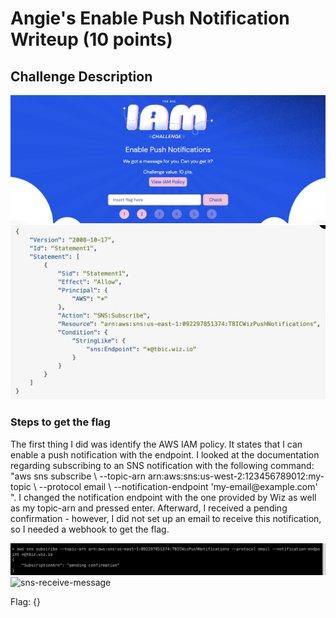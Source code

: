 <h1>Angie's Enable Push Notification Writeup (10 points)</h1>

<h2>Challenge Description</h2>
<img  width="700" alt="sns-policy" src="https://github.com/angietechcafe/CTFWriteUps/blob/main/The%20Big%20IAM%20Challenge/Enable%20Push%20Notifications%20Description.png?raw=true">

<img  width="700" alt="sns-policy" src="https://github.com/angietechcafe/CTFWriteUps/blob/main/The%20Big%20IAM%20Challenge/AWS%20SNS%20IAM%20POLICY.png?raw=true">

<h3>Steps to get the flag</h3>
<p>The first thing I did was identify the AWS IAM policy. It states that I can enable a push notification with the endpoint. I looked at the documentation regarding subscribing to an SNS notification with the following command: "aws sns subscribe \
    --topic-arn arn:aws:sns:us-west-2:123456789012:my-topic \
    --protocol email \
    --notification-endpoint 'my-email@example.com' ". I changed the notification endpoint with the one provided by Wiz as well as my topic-arn and pressed enter. Afterward, I received a pending confirmation - however, I did not set up an email to receive this notification, so I needed a webhook to get the flag. </p>

<img  width="700" alt="sns pending confirmation" src="https://github.com/angietechcafe/CTFWriteUps/blob/main/The%20Big%20IAM%20Challenge/SNS%20Subsription%20Pending.png?raw=true">
    
<img  width="700" alt="sns-receive-message" src="#">

<p>Flag: {} </p>
